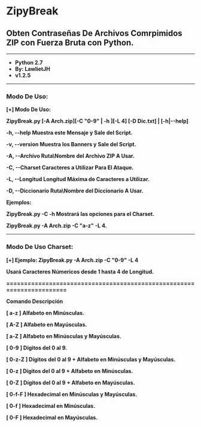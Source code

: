 # ZipyBreak
## Obten Contraseñas De Archivos Comrpimidos ZIP con Fuerza Bruta con Python.
- - -

* __Python 2.7__
* __By: LawlietJH__
* __v1.2.5__

- - -

### Modo De Uso:

 __[+] Modo De Uso:__

 __ZipyBreak.py [-A Arch.zip][-C "0-9" | -h ][-L 4] [-D Dic.txt] | [-h|--help]__


  __-h, --help            Muestra este Mensaje y Sale del Script.__

  __-v, --version         Muestra los Banners y Sale del Script.__

  __-A, --Archivo         Ruta\Nombre del Archivo ZIP A Usar.__

  __-C, --Charset         Caracteres a Utilizar Para El Ataque.__

  __-L, --Longitud        Longitud Máxima de Caracteres a Utilizar.__

  __-D, --Diccionario     Ruta\Nombre del Diccionario A Usar.__


   __Ejemplos:__

   __ZipyBreak.py -C -h     Mostrará las opciones para el Charset.__

   __ZipyBreak.py -A Arch.zip -C "a-z" -L 4.__

---

### Modo De Uso Charset:

 __[+] Ejemplo:   ZipyBreak.py -A Arch.zip -C "0-9" -L 4__

   __Usará Caracteres Númericos desde 1 hasta 4 de Longitud.__

   __======================================================================__

   __Comando      Descripción__

   __[ a-z ]      Alfabeto en Minúsculas.__

   __[ A-Z ]      Alfabeto en Mayúsculas.__

   __[ a-Z ]      Alfabeto en Minúsculas y Mayúsculas.__

   __[ 0-9 ]      Dígitos del 0 al 9.__

   __[ 0-z-Z ]    Dígitos del 0 al 9 + Alfabeto en Minúsculas y Mayúsculas.__

   __[ 0-z ]      Dígitos del 0 al 9 + Alfabeto en Minúsculas.__

   __[ 0-Z ]      Dígitos del 0 al 9 + Alfabeto en Mayúsculas.__

   __[ 0-f-F ]    Hexadecimal en Minúsculas y Mayúsculas.__

   __[ 0-f ]      Hexadecimal en Minúsculas.__

   __[ 0-F ]      Hexadecimal en Mayúsculas.__
   
   
